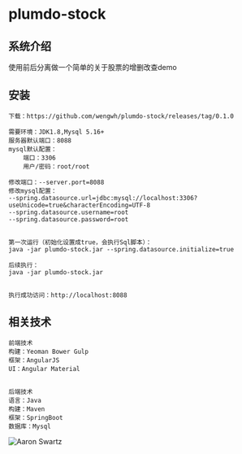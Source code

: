 # plumdo-stock


## 系统介绍
使用前后分离做一个简单的关于股票的增删改查demo

## 安装
```
下载：https://github.com/wengwh/plumdo-stock/releases/tag/0.1.0

需要环境：JDK1.8,Mysql 5.16+
服务器默认端口：8088
mysql默认配置：
	端口：3306
	用户/密码：root/root

修改端口：--server.port=8088
修改mysql配置：
--spring.datasource.url=jdbc:mysql://localhost:3306?useUnicode=true&characterEncoding=UTF-8
--spring.datasource.username=root
--spring.datasource.password=root


第一次运行（初始化设置成true，会执行Sql脚本）：
java -jar plumdo-stock.jar --spring.datasource.initialize=true

后续执行：
java -jar plumdo-stock.jar 


执行成功访问：http://localhost:8088

```

## 相关技术

```
前端技术
构建：Yeoman Bower Gulp
框架：AngularJS
UI：Angular Material


后端技术
语言：Java
构建：Maven
框架：SpringBoot
数据库：Mysql
```

![Aaron Swartz](https://raw.githubusercontent.com/wengwh/plumdo-stock/master/docs/demo.png)